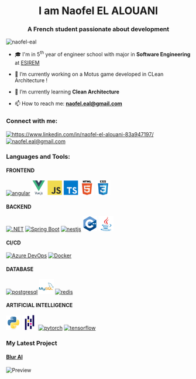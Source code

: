 <h1 align="center">I am Naofel EL ALOUANI</h1>
<h3 align="center">A French student passionate about development</h3>

<p align="left"> <img src="https://komarev.com/ghpvc/?username=naofel-eal&label=Profile%20views&color=0e75b6&style=flat" alt="naofel-eal" /> </p>

- 🎓 I'm in 5<sup>th</sup> year of engineer school with major in **Software Engineering** at [ESIREM](https://esirem.u-bourgogne.fr)

- 🔭 I’m currently working on a Motus game developed in CLean Architecture !

- 🌱 I’m currently learning **Clean Architecture**

- 📫 How to reach me: **naofel.eal@gmail.com**

<h3 align="left">Connect with me:</h3>
<p align="left">
<a href="https://linkedin.com/in/https://www.linkedin.com/in/naofel-el-alouani-83a947197/" target="blank"><img align="center" src="https://raw.githubusercontent.com/rahuldkjain/github-profile-readme-generator/master/src/images/icons/Social/linked-in-alt.svg" alt="https://www.linkedin.com/in/naofel-el-alouani-83a947197/" height="30" width="40" /></a>
<a href="mailto:naofel.eal@gmail.com" target="blank"><img align="center" src="https://upload.wikimedia.org/wikipedia/commons/7/7e/Gmail_icon_%282020%29.svg" alt="naofel.eal@gmail.com" height="30" width="40" /></a>
</p>

<h3 align="left">Languages and Tools:</h3>
<p align="left"> 
  <h4>FRONTEND</h4>
	<a href="https://angular.io" target="_blank" rel="noreferrer"> <img src="https://angular.io/assets/images/logos/angular/angular.svg" alt="angular" width="40" height="40"/></a>
	<a href="https://vuejs.org/" target="_blank" rel="noreferrer"> <img src="https://raw.githubusercontent.com/devicons/devicon/master/icons/vuejs/vuejs-original-wordmark.svg" alt="vuejs" width="40" height="40"/></a>
	<a href="https://developer.mozilla.org/en-US/docs/Web/JavaScript" target="_blank" rel="noreferrer"> <img src="https://raw.githubusercontent.com/devicons/devicon/master/icons/javascript/javascript-original.svg" alt="javascript" width="40" height="40"/></a>
	<a href="https://www.typescriptlang.org/" target="_blank" rel="noreferrer"> <img src="https://raw.githubusercontent.com/devicons/devicon/master/icons/typescript/typescript-original.svg" alt="typescript" width="40" height="40"/></a>
	<a href="https://www.w3.org/html/" target="_blank" rel="noreferrer"> <img src="https://raw.githubusercontent.com/devicons/devicon/master/icons/html5/html5-original-wordmark.svg" alt="html5" width="40" height="40"/></a>
	<a href="https://www.w3schools.com/css/" target="_blank" rel="noreferrer"> <img src="https://raw.githubusercontent.com/devicons/devicon/master/icons/css3/css3-original-wordmark.svg" alt="css3" width="40" height="40"/></a>
	<br />
  <h4>BACKEND</h4>
	<a href="https://dotnet.microsoft.com/en-us/" target="_blank" rel="noreferrer"> <img src="https://upload.wikimedia.org/wikipedia/commons/thumb/e/ee/.NET_Core_Logo.svg/512px-.NET_Core_Logo.svg.png" alt=".NET" height="40" /></a>
	<a href="https://spring.io/projects/spring-boot" target="_blank" rel="noreferrer"> <img src="https://www.vectorlogo.zone/logos/springio/springio-ar21.svg" alt="Spring Boot" height="40" /></a>
 	<a href="https://nestjs.com/" target="_blank" rel="noreferrer"> <img src="https://nestjs.com/img/logo-small.svg" alt="nestjs" width="40" height="40"/></a>
	<a href="https://www.w3schools.com/cpp/" target="_blank" rel="noreferrer"> <img src="https://raw.githubusercontent.com/devicons/devicon/master/icons/cplusplus/cplusplus-original.svg" alt="cplusplus" width="40" height="40"/></a>
	<a href="https://www.java.com" target="_blank" rel="noreferrer"> <img src="https://raw.githubusercontent.com/devicons/devicon/master/icons/java/java-original.svg" alt="java" width="40" height="40"/></a>
	<br />
  <h4>CI/CD</h4>
	<a href="https://azure.microsoft.com/fr-fr/products/devops" target="_blank" rel="noreferrer"> <img src="https://www.testmanagement.com/wp-content/uploads/2021/07/microsoft-azure-devops-logo.jpeg" alt="Azure DevOps" height="40" /></a>
	<a href="https://www.docker.com/" target="_blank" rel="noreferrer"> <img src="https://uncommonsolutions.com/wp-content/uploads/2018/12/Microsoft-Docker-logo.png" alt="Docker" height="40" /></a>
	<br />
  <h4>DATABASE</h4>
	<a href="https://www.postgresql.org/" target="_blank" rel="noreferrer"> <img src="https://upload.wikimedia.org/wikipedia/commons/thumb/2/29/Postgresql_elephant.svg/1985px-Postgresql_elephant.svg.png" alt="postgresql" width="40" height="40"/></a>
	<a href="https://www.mysql.com/" target="_blank" rel="noreferrer"> <img src="https://raw.githubusercontent.com/devicons/devicon/master/icons/mysql/mysql-original-wordmark.svg" alt="mysql" width="40" height="40"/></a>
	<a href="https://www.redis.io/" target="_blank" rel="noreferrer"> <img src="https://www.vectorlogo.zone/logos/redis/redis-ar21.svg" alt="redis" height="40"/></a>
	<br />
  <h4>ARTIFICIAL INTELLIGENCE</h4>
  	<a href="https://www.python.org" target="_blank" rel="noreferrer"> <img src="https://raw.githubusercontent.com/devicons/devicon/master/icons/python/python-original.svg" alt="python" width="40" height="40"/></a>
	<a href="https://pandas.pydata.org/" target="_blank" rel="noreferrer"> <img src="https://raw.githubusercontent.com/devicons/devicon/2ae2a900d2f041da66e950e4d48052658d850630/icons/pandas/pandas-original.svg" alt="pandas" width="40" height="40"/></a>
	<a href="https://pytorch.org/" target="_blank" rel="noreferrer"> <img src="https://www.vectorlogo.zone/logos/pytorch/pytorch-icon.svg" alt="pytorch" width="40" height="40"/></a>
	<a href="https://www.tensorflow.org" target="_blank" rel="noreferrer"> <img src="https://www.vectorlogo.zone/logos/tensorflow/tensorflow-icon.svg" alt="tensorflow" width="40" height="40"/></a>
 </p>
<h3 align="left">My Latest Project</h3>

#### [Blur AI](https://github.com/Naofel-eal/Computer-vision-project)
</h4>

![Preview](https://github.com/Naofel-eal/Computer-vision-project/blob/main/resources/demo.gif)
